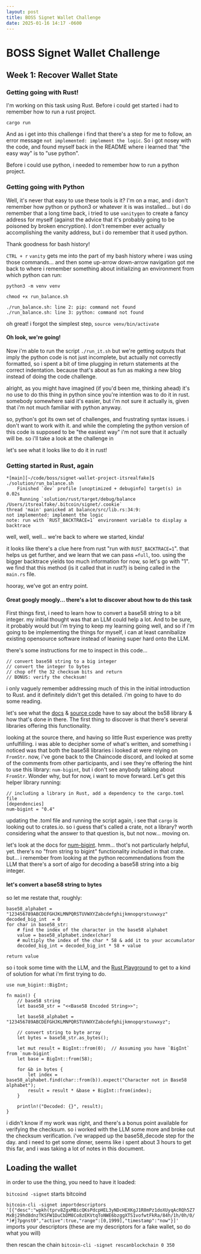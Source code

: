 ```yaml
---
layout: post
title: BOSS Signet Wallet Challenge
date: 2025-01-16 14:17 -0600
---
```


# BOSS Signet Wallet Challenge

## Week 1: Recover Wallet State

### Getting going with Rust!

I'm working on this task using Rust. Before i could get started i had to remember how to run a rust project.

`cargo run`

And as i get into this challenge i find that there's a step for me to follow, an error message `not implemented: implement the logic`. So i got nosey with the code, and found myself back in the README where i learned that "the easy way" is to "use python".

Before i could use python, i needed to remember how to run a python project.

### Getting going with Python

Well, it's never that easy to use these tools is it? I'm on a mac, and i don't remember how python or python3 or whatever it is was installed... but i do remember that a long time back, i tried to use `vanitygen` to create a fancy address for myself (against the advice that it's probably going to be poisoned by broken encryption). I don't remember ever actually accomplishing the vanity address, but i do remember that it used python.

Thank goodness for bash history!

`CTRL + r` `vanity` gets me into the part of my bash history where i was using those commands... and then some up-arrow down-arrow navigation got me back to where i remember something about initializing an environment from which python can run:

`python3 -m venv venv`

`chmod +x run_balance.sh `

```
./run_balance.sh: line 2: pip: command not found
./run_balance.sh: line 3: python: command not found
```


oh great! i forgot the simplest step, `source venv/bin/activate`

#### Oh look, we're going!

Now i'm able to run the script `./run_it.sh` but we're getting outputs that imply the python code is not just incomplete, but actually not correctly formatted, so i spent a bit of time plugging in return statements at the correct indentation. because that's about as fun as making a new blog instead of doing the code challenge.

alright, as you might have imagined (if you'd been me, thinking ahead) it's no use to do this thing in python since you're intention was to do it in rust. somebody somewhere said it's easier, but i'm not sure it actually is, given that i'm not much familiar with python anyway.

so, python's got its own set of challenges, and frustrating syntax issues. i don't want to work with it. and while the completing the python version of this code is supposed to be "the easiest way" i'm not sure that it actually will be. so i'll take a look at the challenge in 

let's see what it looks like to do it in rust!

### Getting started in Rust, again

```
*[main][~/code/boss/signet-wallet-project-itsrealfake]$ ./solution/run_balance.sh
    Finished `dev` profile [unoptimized + debuginfo] target(s) in 0.02s
     Running `solution/rust/target/debug/balance /Users/itsrealfake/.bitcoin/signet/.cookie`
thread 'main' panicked at balance/src/lib.rs:34:9:
not implemented: implement the logic
note: run with `RUST_BACKTRACE=1` environment variable to display a backtrace
```
well, well, well... we're back to where we started, kinda!

it looks like there's a clue here from rust "run with `RUST_BACKTRACE=1`". that helps us get further, and we learn that we can pass `=full`, too. using the bigger backtrace yields too much information for now, so let's go with "1". we find that this method (is it called that in rust?) is being called in the `main.rs` file.

hooray, we've got an entry point.

#### Great googly moogly... there's a lot to discover about how to do this task

First things first, i need to learn how to convert a base58 string to a bit integer. my initial thought was that an LLM could help a lot. And to be sure, it probably would but i'm trying to keep my learning going well, and so if i'm going to be implementing the things for myself, i can at least cannibalize existing opensource software instead of leaning super hard onto the LLM.

there's some instructions for me to inspect in this code...

```
// convert base58 string to a big integer
// convert the integer to bytes
// chop off the 32 checksum bits and return
// BONUS: verify the checksum!
```
i only vaguely remember addressing much of this in the initial introduction to Rust. and it definitely didn't get this detailed. i'm going to have to do some reading.

let's see what the [docs](https://docs.rs/bs58/latest/bs58/) & [source code](https://github.com/Nullus157/bs58-rs?tab=readme-ov-file) have to say about the bs58 library & how that's done in there. The first thing to discover is that there's several libraries offering this functionality.

looking at the source there, and having so little Rust experience was pretty unfulfilling. i was able to decipher some of what's written, and something i noticed was that both the base58 libraries i looked at were relying on `FromStr`. now, i've gone back to the Chaincode discord, and looked at some of the comments from other participants, and i see they're offering the hint to use this library: `num-bigint`, but i don't see anybody talking about `FromStr`. Wonder why, but for now, i want to move forward. Let's get this helper library running:

```
// including a library in Rust, add a dependency to the cargo.toml file
[dependencies]
num-bigint = "0.4"

```

updating the .toml file and running the script again, i see that `cargo` is looking out to crates.io. so i guess that's called a crate, not a library? worth considering what the answer to that question is, but not now... moving on.

let's look at the docs for [num-bigint](https://docs.rs/num-bigint/latest/num_bigint/). hmm... thot's not particularly helpful, yet. there's no "from string to bigint" functionality included in that crate. but... i remember from looking at the python recommendations from the LLM that there's a sort of algo for decoding a base58 string into a big integer.

#### let's convert a base58 string to bytes

so let me restate that, roughly:

```
base58_alphabet = "123456789ABCDEFGHJKLMNPQRSTUVWXYZabcdefghijkmnopqrstuvwxyz"
decoded_big_int  = 0
for char in base58_str:
    # find the index of the character in the base58 alphabet
    value = base58_alphabet.index(char)
    # multiply the index of the char * 58 & add it to your accumulator
    decoded_big_int = decoded_big_int * 58 + value
    
return value
```

so i took some time with the LLM, and the [Rust Playground](https://play.rust-lang.org/) to get to a kind of solution for what i'm first trying to do.

```
use num_bigint::BigInt;

fn main() {
    // base58 string
    let base58_str = "<<Base58 Encoded String>>";
    
    let base58_alphabet = "123456789ABCDEFGHJKLMNPQRSTUVWXYZabcdefghijkmnopqrstuvwxyz";
    
    // convert string to byte array
    let bytes = base58_str.as_bytes();

    let mut result = BigInt::from(0);  // Assuming you have `BigInt` from `num-bigint`
    let base = BigInt::from(58);

    for &b in bytes {
        let index = base58_alphabet.find(char::from(b)).expect("Character not in Base58 alphabet");
        result = result * &base + BigInt::from(index);
    }

    println!("Decoded: {}", result);
}
```

i didn't know if my work was right, and there's a bonus point available for verifying the checksum. so i worked with the LLM some more and broke out the checksum verification. i've wrapped up the base58_decode step for the day. and i need to get some dinner, seems like i spent about 3 hours to get this far, and i was taking a lot of notes in this document.

## Loading the wallet

in order to use the thing, you need to have it loaded:

`bitcoind -signet` starts bitcoind

`bitcoin-cli -signet importdescriptors '[{"desc":"wpkh(tprv8ZgxMBicQKsPdcpHEL3yNDcHEXKgJ1R8mPz1doXUyqAcRQh5Z7MxBj29hd8dnzTKSFW1DuCbDM8Co8zEKVtqToNWE6bzggXTS1vofwtFkRa/84h/1h/0h/0/*)#j7pgnst0","active":true,"range":[0,1999],"timestamp":"now"}]' ` imports your descriptors (these are my descriptors for a fake wallet, so do what you will)


then rescan the chain
`bitcoin-cli -signet rescanblockchain 0 350`
